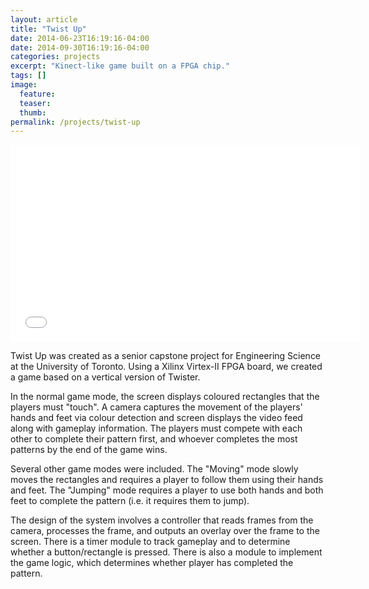 ```yaml
---
layout: article
title: "Twist Up"
date: 2014-06-23T16:19:16-04:00
date: 2014-09-30T16:19:16-04:00
categories: projects
excerpt: "Kinect-like game built on a FPGA chip."
tags: []
image:
  feature:
  teaser:
  thumb:
permalink: /projects/twist-up
---
```


<iframe width="560" height="315" src="//www.youtube.com/embed/Xwqh13cS4fI" frameborder="0" allowfullscreen></iframe>

Twist Up was created as a senior capstone project for Engineering Science at the University of Toronto.  Using a Xilinx Virtex-II FPGA board, we created a game based on a vertical version of Twister.

In the normal game mode, the screen displays coloured rectangles that the players must "touch".  A camera captures the movement of the players' hands and feet via colour detection and screen displays the video feed along with gameplay information.  The players must compete with each other to complete their pattern first, and whoever completes the most patterns by the end of the game wins.

Several other game modes were included.  The "Moving" mode slowly moves the rectangles and requires a player to follow them using their hands and feet.  The "Jumping" mode requires a player to use both hands and both feet to complete the pattern (i.e. it requires them to jump).

The design of the system involves a controller that reads frames from the camera, processes the frame, and outputs an overlay over the frame to the screen.  There is a timer module to track gameplay and to determine whether a button/rectangle is pressed.  There is also a module to implement the game logic, which determines whether player has completed the pattern.


